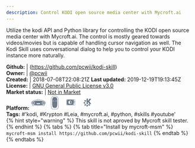 ```yaml
---
description: Control KODI open source media center with Mycroft.ai
---
```

Utilize the kodi API and Python library for controlling the KODI open source media center with Mycroft.ai. The control is mostly geared towards videos/movies but is capable of handling cursor navigation as well.
The Kodi Skill uses conversational dialog to help you to control your KODI instance more naturally.

**Github:** | (https://github.com/pcwii/kodi-skill)  
**Owner:** | [@pcwii](https://github.com/pcwii)  
**Created:** | 2018-07-08T22:08:21Z  **Last updated:** 2019-12-19T19:13:45Z  
**License:** | [GNU General Public License v3.0](https://api.github.com/licenses/gpl-3.0)  
**Market status:** | [Not in Market](https://market.mycroft.ai/skill/)  
**Platform:**   ![](.gitbook/assets/mark-1-icon.png)  ![](.gitbook/assets/mark-2-icon.png)  ![](.gitbook/assets/picroft-icon.png)  ![](.gitbook/assets/kde.png)   
**Tags:** \#'kodi, \#Krypton \#Leia, \#mycroft.ai, \#python, \#skills \#youtube'   
{% hint style="warning" %}
This skill is not aproved by Mycroft skill tester.
{% endhint %}
  {% tabs %}
{% tab title="Install by mycroft-msm" %}
``` mycroft-msm install https://github.com/pcwii/kodi-skill```
{% endtab %}
  {% endtabs %}
  